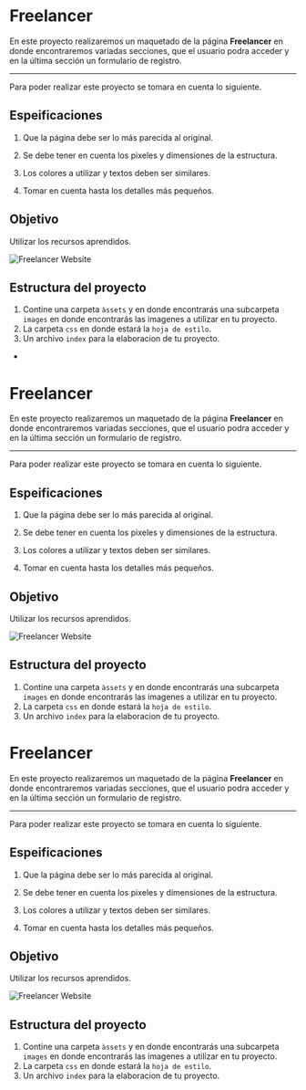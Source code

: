 # Freelancer

En este proyecto realizaremos un  maquetado de la página **Freelancer** en donde encontraremos variadas secciones, que el usuario podra acceder y en la última sección un formulario de registro.
***

Para poder realizar este proyecto se tomara en cuenta lo siguiente.

## Espeificaciones

1. Que la página debe ser lo más parecida al original.

2. Se debe tener en cuenta los pixeles y dimensiones de la estructura.

3. Los colores a utilizar y textos deben ser similares.

4. Tomar en cuenta hasta los detalles más pequeños.   

## Objetivo

Utilizar los recursos aprendidos.


![Freelancer Website](docs/fullpage.png)

## Estructura del proyecto
1. Contine una carpeta `àssets` y en donde encontrarás una subcarpeta `images` en donde encontrarás las imagenes a utilizar en tu proyecto.
2. La carpeta `css` en donde estará la `hoja de estilo`.
3. Un archivo `index` para la elaboracion de tu proyecto.


* 
# Freelancer

En este proyecto realizaremos un  maquetado de la página **Freelancer** en donde encontraremos variadas secciones, que el usuario podra acceder y en la última sección un formulario de registro.
***

Para poder realizar este proyecto se tomara en cuenta lo siguiente.

## Espeificaciones

1. Que la página debe ser lo más parecida al original.

2. Se debe tener en cuenta los pixeles y dimensiones de la estructura.

3. Los colores a utilizar y textos deben ser similares.

4. Tomar en cuenta hasta los detalles más pequeños.   

## Objetivo

Utilizar los recursos aprendidos.


![Freelancer Website](docs/fullpage.png)

## Estructura del proyecto
1. Contine una carpeta `àssets` y en donde encontrarás una subcarpeta `images` en donde encontrarás las imagenes a utilizar en tu proyecto.
2. La carpeta `css` en donde estará la `hoja de estilo`.
3. Un archivo `index` para la elaboracion de tu proyecto.



# Freelancer

En este proyecto realizaremos un  maquetado de la página **Freelancer** en donde encontraremos variadas secciones, que el usuario podra acceder y en la última sección un formulario de registro.
***

Para poder realizar este proyecto se tomara en cuenta lo siguiente.

## Espeificaciones

1. Que la página debe ser lo más parecida al original.

2. Se debe tener en cuenta los pixeles y dimensiones de la estructura.

3. Los colores a utilizar y textos deben ser similares.

4. Tomar en cuenta hasta los detalles más pequeños.   

## Objetivo

Utilizar los recursos aprendidos.


![Freelancer Website](docs/fullpage.png)

## Estructura del proyecto
1. Contine una carpeta `àssets` y en donde encontrarás una subcarpeta `images` en donde encontrarás las imagenes a utilizar en tu proyecto.
2. La carpeta `css` en donde estará la `hoja de estilo`.
3. Un archivo `index` para la elaboracion de tu proyecto.



